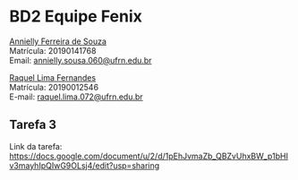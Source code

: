 # BD2 Equipe Fenix

[Annielly Ferreira de Souza](https://github.com/Anniellyfs)  
Matrícula: 20190141768  
Email: annielly.sousa.060@ufrn.edu.br

[Raquel Lima Fernandes](https://github.com/fernandesraquel)  
Matrícula: 20190012546  
E-mail: raquel.lima.072@ufrn.edu.br

## Tarefa 3  
Link da tarefa: https://docs.google.com/document/u/2/d/1pEhJvmaZb_QBZvUhxBW_p1bHIv3mayhIpQIwG9OLsj4/edit?usp=sharing

